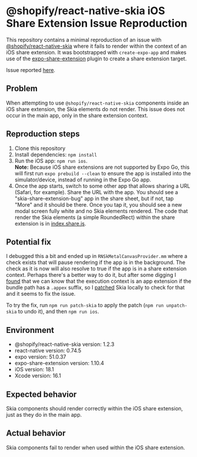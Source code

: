 # @shopify/react-native-skia iOS Share Extension Issue Reproduction

This repository contains a minimal reproduction of an issue with [@shopify/react-native-skia](https://github.com/Shopify/react-native-skia) where it fails to render within the context of an iOS share extension. It was bootstrapped with `create-expo-app` and makes use of the [expo-share-extension](https://github.com/MaxAst/expo-share-extension) plugin to create a share extension target.

Issue reported [here](https://github.com/Shopify/react-native-skia/issues/2686).

## Problem

When attempting to use `@shopify/react-native-skia` components inside an iOS share extension, the Skia elements do not render. This issue does not occur in the main app, only in the share extension context.

## Reproduction steps

1. Clone this repository
2. Install dependencies: `npm install`
3. Run the iOS app: `npm run ios`.  
   **Note:** Because iOS share extensions are not supported by Expo Go, this will first run `expo prebuild --clean` to ensure the app is installed into the simulator/device, instead of running in the Expo Go app.
4. Once the app starts, switch to some other app that allows sharing a URL (Safari, for example). Share the URL with the app. You should see a "skia-share-extension-bug" app in the share sheet, but if not, tap "More" and it should be there. Once you tap it, you should see a new modal screen fully white and no Skia elements rendered. The code that render the Skia elements (a simple RoundedRect) within the share extension is in [index.share.js](./index.share.js).

## Potential fix

I debugged this a bit and ended up in `RNSkMetalCanvasProvider.mm` where a check exists that will pause rendering if the app is in the background. The check as it is now will also resolve to true if the app is in a share extension context. Perhaps there's a better way to do it, but after some digging I [found](https://developer.apple.com/library/archive/documentation/General/Conceptual/ExtensibilityPG/ExtensionCreation.html) that we can know that the execution context is an app extension if the bundle path has a `.appex` suffix, so I [patched](./patches/@shopify+react-native-skia+1.2.3.patch) Skia locally to check for that and it seems to fix the issue.

To try the fix, run `npm run patch-skia` to apply the patch (`npm run unpatch-skia` to undo it), and then `npm run ios`.

## Environment

- @shopify/react-native-skia version: 1.2.3
- react-native version: 0.74.5
- expo version: 51.0.37
- expo-share-extension version: 1.10.4
- iOS version: 18.1
- Xcode version: 16.1

## Expected behavior

Skia components should render correctly within the iOS share extension, just as they do in the main app.

## Actual behavior

Skia components fail to render when used within the iOS share extension.
